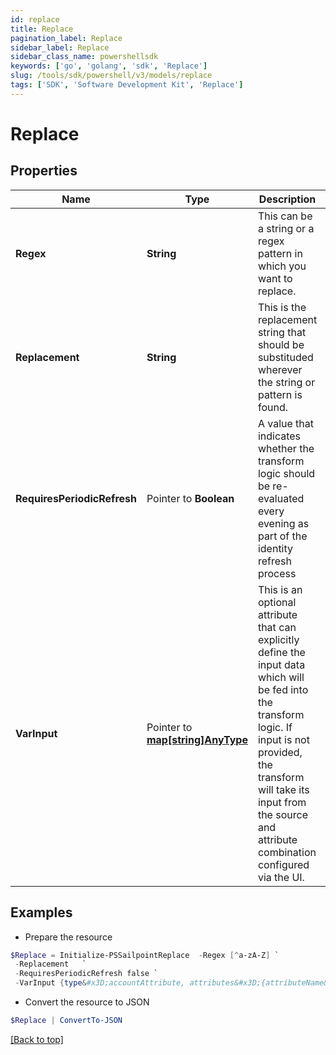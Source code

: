 ```yaml
---
id: replace
title: Replace
pagination_label: Replace
sidebar_label: Replace
sidebar_class_name: powershellsdk
keywords: ['go', 'golang', 'sdk', 'Replace'] 
slug: /tools/sdk/powershell/v3/models/replace
tags: ['SDK', 'Software Development Kit', 'Replace']
---
```



# Replace

## Properties

Name | Type | Description | Notes
------------ | ------------- | ------------- | -------------
**Regex** |  **String** | This can be a string or a regex pattern in which you want to replace. | 
**Replacement** |  **String** | This is the replacement string that should be substituded wherever the string or pattern is found. | 
**RequiresPeriodicRefresh** |  Pointer to **Boolean** | A value that indicates whether the transform logic should be re-evaluated every evening as part of the identity refresh process | [optional] [default to $false]
**VarInput** |  Pointer to [**map[string]AnyType**](any-type) | This is an optional attribute that can explicitly define the input data which will be fed into the transform logic. If input is not provided, the transform will take its input from the source and attribute combination configured via the UI. | [optional] 

## Examples

- Prepare the resource
```powershell
$Replace = Initialize-PSSailpointReplace  -Regex [^a-zA-Z] `
 -Replacement   `
 -RequiresPeriodicRefresh false `
 -VarInput {type&#x3D;accountAttribute, attributes&#x3D;{attributeName&#x3D;first_name, sourceName&#x3D;Source}}
```

- Convert the resource to JSON
```powershell
$Replace | ConvertTo-JSON
```


[[Back to top]](#) 

